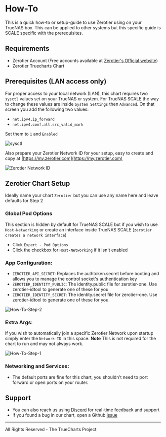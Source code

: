 # How-To

This is a quick how-to or setup-guide to use Zerotier using on your TrueNAS box.
This can be applied to other systems but this specific guide is SCALE specific with the prerequisites.

## Requirements

- Zerotier Account (Free accounts available at [Zerotier's Official website](https://www.zerotier.com))
- Zerotier Truecharts Chart

## Prerequisites (LAN access only)

For proper access to your local network (LAN), this chart requires two `sysctl` values set on your TrueNAS or system.
For TrueNAS SCALE the way to change these values are inside `System Settings` then `Advanced`.
On that screen you add the following two values:

- `net.ipv4.ip_forward`
- `net.ipv4.conf.all.src_valid_mark`

Set them to `1` and `Enabled`

![sysctl](img/Sysctl.png)

Also prepare your Zerotier Network ID for your setup, easy to create and copy at [https://my.zerotier.com](https://my.zerotier.com)

![Zerotier Network ID](img/Network-ID.png)

## Zerotier Chart Setup

Ideally name your chart `Zerotier` but you can use any name here and leave defaults for Step 2

### Global Pod Options

This section is hidden by default for TrueNAS SCALE but if you wish to use `Host-Networking` or create an interface inside TrueNAS SCALE (`zerotier creates a network interface`)

- Click `Expert - Pod Options`
- Click the checkbox for `Host-Networking` if it isn't enabled

### App Configuration:

- `ZEROTIER_API_SECRET`: Replaces the authtoken.secret before booting and allows you to manage the control socket's authentication key
- `ZEROTIER_IDENTITY_PUBLIC`: The identity.public file for zerotier-one. Use zerotier-idtool to generate one of these for you.
- `ZEROTIER_IDENTITY_SECRET`: The identity.secret file for zerotier-one. Use zerotier-idtool to generate one of these for you.

![How-To-Step-2](img/How-To-Step-2.png)

### Extra Args:

If you wish to automatically join a specific Zerotier Network upon startup simply enter the `Network-ID` in this space.
**Note** This is not required for the chart to run and may not always work.

![How-To-Step-1](img/How-To-Step-1.png)

### Networking and Services:

- The default ports are fine for this chart, you shouldn't need to port forward or open ports on your router.

## Support

- You can also reach us using [Discord](https://discord.gg/tVsPTHWTtr) for real-time feedback and support
- If you found a bug in our chart, open a Github [issue](https://github.com/truecharts/apps/issues/new/choose)

---

All Rights Reserved - The TrueCharts Project
